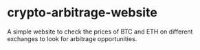 # crypto-arbitrage-website
A simple website to check the prices of BTC and ETH on different exchanges to look for arbitrage opportunities.
